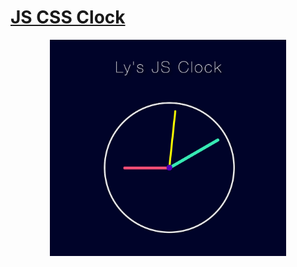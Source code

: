 # [JS CSS Clock](https://ly900.github.io/JavaScript30/02-js-css-clock/index-ly.html)

<center><img src="/02-js-css-clock/js-css-clock.png" alt="JS CSS Clock" width=75%>

